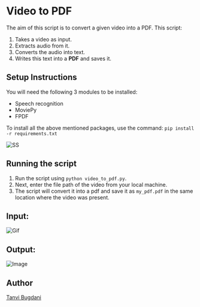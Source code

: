# Video to PDF

The aim of this script is to convert a given video into a PDF.
This script:

1. Takes a video as input.
2. Extracts audio from it.
3. Converts the audio into text.
4. Writes this text into a <strong>PDF</strong> and saves it.

## Setup Instructions

You will need the following 3 modules to be installed:
- Speech recognition
- MoviePy
- FPDF

To install all the above mentioned packages, use the command: `pip install -r requirements.txt`

![SS](https://imgur.com/2hkjIky.png)

## Running the script

1. Run the script using `python video_to_pdf.py`.
2. Next, enter the file path of the video from your local machine.
3. The script will convert it into a pdf and save it as `my_pdf.pdf` in the same location where the video was present.

## Input:

![Gif](https://imgur.com/UPuFi4P.gif)

## Output:

![Image](https://imgur.com/sRmEiSg.png)

## Author

[Tanvi Bugdani](https://github.com/tanvi355)
